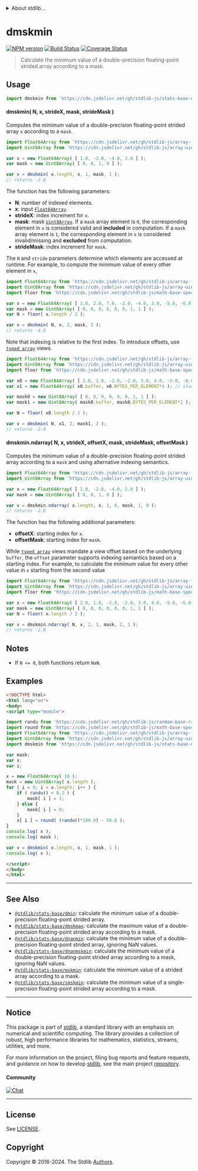 <!--

@license Apache-2.0

Copyright (c) 2020 The Stdlib Authors.

Licensed under the Apache License, Version 2.0 (the "License");
you may not use this file except in compliance with the License.
You may obtain a copy of the License at

   http://www.apache.org/licenses/LICENSE-2.0

Unless required by applicable law or agreed to in writing, software
distributed under the License is distributed on an "AS IS" BASIS,
WITHOUT WARRANTIES OR CONDITIONS OF ANY KIND, either express or implied.
See the License for the specific language governing permissions and
limitations under the License.

-->


<details>
  <summary>
    About stdlib...
  </summary>
  <p>We believe in a future in which the web is a preferred environment for numerical computation. To help realize this future, we've built stdlib. stdlib is a standard library, with an emphasis on numerical and scientific computation, written in JavaScript (and C) for execution in browsers and in Node.js.</p>
  <p>The library is fully decomposable, being architected in such a way that you can swap out and mix and match APIs and functionality to cater to your exact preferences and use cases.</p>
  <p>When you use stdlib, you can be absolutely certain that you are using the most thorough, rigorous, well-written, studied, documented, tested, measured, and high-quality code out there.</p>
  <p>To join us in bringing numerical computing to the web, get started by checking us out on <a href="https://github.com/stdlib-js/stdlib">GitHub</a>, and please consider <a href="https://opencollective.com/stdlib">financially supporting stdlib</a>. We greatly appreciate your continued support!</p>
</details>

# dmskmin

[![NPM version][npm-image]][npm-url] [![Build Status][test-image]][test-url] [![Coverage Status][coverage-image]][coverage-url] <!-- [![dependencies][dependencies-image]][dependencies-url] -->

> Calculate the minimum value of a double-precision floating-point strided array according to a mask.

<section class="intro">

</section>

<!-- /.intro -->



<section class="usage">

## Usage

```javascript
import dmskmin from 'https://cdn.jsdelivr.net/gh/stdlib-js/stats-base-dmskmin@v0.2.1-esm/index.mjs';
```

#### dmskmin( N, x, strideX, mask, strideMask )

Computes the minimum value of a double-precision floating-point strided array `x` according to a `mask`.

```javascript
import Float64Array from 'https://cdn.jsdelivr.net/gh/stdlib-js/array-float64@esm/index.mjs';
import Uint8Array from 'https://cdn.jsdelivr.net/gh/stdlib-js/array-uint8@esm/index.mjs';

var x = new Float64Array( [ 1.0, -2.0, -4.0, 2.0 ] );
var mask = new Uint8Array( [ 0, 0, 1, 0 ] );

var v = dmskmin( x.length, x, 1, mask, 1 );
// returns -2.0
```

The function has the following parameters:

-   **N**: number of indexed elements.
-   **x**: input [`Float64Array`][@stdlib/array/float64].
-   **strideX**: index increment for `x`.
-   **mask**: mask [`Uint8Array`][@stdlib/array/uint8]. If a `mask` array element is `0`, the corresponding element in `x` is considered valid and **included** in computation. If a `mask` array element is `1`, the corresponding element in `x` is considered invalid/missing and **excluded** from computation.
-   **strideMask**: index increment for `mask`.

The `N` and `stride` parameters determine which elements are accessed at runtime. For example, to compute the minimum value of every other element in `x`,

```javascript
import Float64Array from 'https://cdn.jsdelivr.net/gh/stdlib-js/array-float64@esm/index.mjs';
import Uint8Array from 'https://cdn.jsdelivr.net/gh/stdlib-js/array-uint8@esm/index.mjs';
import floor from 'https://cdn.jsdelivr.net/gh/stdlib-js/math-base-special-floor@esm/index.mjs';

var x = new Float64Array( [ 1.0, 2.0, 7.0, -2.0, -4.0, 3.0, -5.0, -6.0 ] );
var mask = new Uint8Array( [ 0, 0, 0, 0, 0, 0, 1, 1 ] );
var N = floor( x.length / 2 );

var v = dmskmin( N, x, 2, mask, 2 );
// returns -4.0
```

Note that indexing is relative to the first index. To introduce offsets, use [`typed array`][mdn-typed-array] views.

<!-- eslint-disable stdlib/capitalized-comments -->

```javascript
import Float64Array from 'https://cdn.jsdelivr.net/gh/stdlib-js/array-float64@esm/index.mjs';
import Uint8Array from 'https://cdn.jsdelivr.net/gh/stdlib-js/array-uint8@esm/index.mjs';
import floor from 'https://cdn.jsdelivr.net/gh/stdlib-js/math-base-special-floor@esm/index.mjs';

var x0 = new Float64Array( [ 2.0, 1.0, -2.0, -2.0, 3.0, 4.0, -5.0, -6.0 ] );
var x1 = new Float64Array( x0.buffer, x0.BYTES_PER_ELEMENT*1 ); // start at 2nd element

var mask0 = new Uint8Array( [ 0, 0, 0, 0, 0, 0, 1, 1 ] );
var mask1 = new Uint8Array( mask0.buffer, mask0.BYTES_PER_ELEMENT*1 ); // start at 2nd element

var N = floor( x0.length / 2 );

var v = dmskmin( N, x1, 2, mask1, 2 );
// returns -2.0
```

#### dmskmin.ndarray( N, x, strideX, offsetX, mask, strideMask, offsetMask )

Computes the minimum value of a double-precision floating-point strided array according to a `mask` and using alternative indexing semantics.

```javascript
import Float64Array from 'https://cdn.jsdelivr.net/gh/stdlib-js/array-float64@esm/index.mjs';
import Uint8Array from 'https://cdn.jsdelivr.net/gh/stdlib-js/array-uint8@esm/index.mjs';

var x = new Float64Array( [ 1.0, -2.0, -4.0, 2.0 ] );
var mask = new Uint8Array( [ 0, 0, 1, 0 ] );

var v = dmskmin.ndarray( x.length, x, 1, 0, mask, 1, 0 );
// returns -2.0
```

The function has the following additional parameters:

-   **offsetX**: starting index for `x`.
-   **offsetMask**: starting index for `mask`.

While [`typed array`][mdn-typed-array] views mandate a view offset based on the underlying `buffer`, the `offset` parameter supports indexing semantics based on a starting index. For example, to calculate the minimum value for every other value in `x` starting from the second value

```javascript
import Float64Array from 'https://cdn.jsdelivr.net/gh/stdlib-js/array-float64@esm/index.mjs';
import Uint8Array from 'https://cdn.jsdelivr.net/gh/stdlib-js/array-uint8@esm/index.mjs';
import floor from 'https://cdn.jsdelivr.net/gh/stdlib-js/math-base-special-floor@esm/index.mjs';

var x = new Float64Array( [ 2.0, 1.0, -2.0, -2.0, 3.0, 4.0, -5.0, -6.0 ] );
var mask = new Uint8Array( [ 0, 0, 0, 0, 0, 0, 1, 1 ] );
var N = floor( x.length / 2 );

var v = dmskmin.ndarray( N, x, 2, 1, mask, 2, 1 );
// returns -2.0
```

</section>

<!-- /.usage -->

<section class="notes">

## Notes

-   If `N <= 0`, both functions return `NaN`.

</section>

<!-- /.notes -->

<section class="examples">

## Examples

<!-- eslint no-undef: "error" -->

```html
<!DOCTYPE html>
<html lang="en">
<body>
<script type="module">

import randu from 'https://cdn.jsdelivr.net/gh/stdlib-js/random-base-randu@esm/index.mjs';
import round from 'https://cdn.jsdelivr.net/gh/stdlib-js/math-base-special-round@esm/index.mjs';
import Float64Array from 'https://cdn.jsdelivr.net/gh/stdlib-js/array-float64@esm/index.mjs';
import Uint8Array from 'https://cdn.jsdelivr.net/gh/stdlib-js/array-uint8@esm/index.mjs';
import dmskmin from 'https://cdn.jsdelivr.net/gh/stdlib-js/stats-base-dmskmin@v0.2.1-esm/index.mjs';

var mask;
var x;
var i;

x = new Float64Array( 10 );
mask = new Uint8Array( x.length );
for ( i = 0; i < x.length; i++ ) {
    if ( randu() < 0.2 ) {
        mask[ i ] = 1;
    } else {
        mask[ i ] = 0;
    }
    x[ i ] = round( (randu()*100.0) - 50.0 );
}
console.log( x );
console.log( mask );

var v = dmskmin( x.length, x, 1, mask, 1 );
console.log( v );

</script>
</body>
</html>
```

</section>

<!-- /.examples -->

<!-- Section for related `stdlib` packages. Do not manually edit this section, as it is automatically populated. -->

<section class="related">

* * *

## See Also

-   <span class="package-name">[`@stdlib/stats-base/dmin`][@stdlib/stats/base/dmin]</span><span class="delimiter">: </span><span class="description">calculate the minimum value of a double-precision floating-point strided array.</span>
-   <span class="package-name">[`@stdlib/stats-base/dmskmax`][@stdlib/stats/base/dmskmax]</span><span class="delimiter">: </span><span class="description">calculate the maximum value of a double-precision floating-point strided array according to a mask.</span>
-   <span class="package-name">[`@stdlib/stats-base/dnanmin`][@stdlib/stats/base/dnanmin]</span><span class="delimiter">: </span><span class="description">calculate the minimum value of a double-precision floating-point strided array, ignoring NaN values.</span>
-   <span class="package-name">[`@stdlib/stats-base/dnanmskmin`][@stdlib/stats/base/dnanmskmin]</span><span class="delimiter">: </span><span class="description">calculate the minimum value of a double-precision floating-point strided array according to a mask, ignoring NaN values.</span>
-   <span class="package-name">[`@stdlib/stats-base/mskmin`][@stdlib/stats/base/mskmin]</span><span class="delimiter">: </span><span class="description">calculate the minimum value of a strided array according to a mask.</span>
-   <span class="package-name">[`@stdlib/stats-base/smskmin`][@stdlib/stats/base/smskmin]</span><span class="delimiter">: </span><span class="description">calculate the minimum value of a single-precision floating-point strided array according to a mask.</span>

</section>

<!-- /.related -->

<!-- Section for all links. Make sure to keep an empty line after the `section` element and another before the `/section` close. -->


<section class="main-repo" >

* * *

## Notice

This package is part of [stdlib][stdlib], a standard library with an emphasis on numerical and scientific computing. The library provides a collection of robust, high performance libraries for mathematics, statistics, streams, utilities, and more.

For more information on the project, filing bug reports and feature requests, and guidance on how to develop [stdlib][stdlib], see the main project [repository][stdlib].

#### Community

[![Chat][chat-image]][chat-url]

---

## License

See [LICENSE][stdlib-license].


## Copyright

Copyright &copy; 2016-2024. The Stdlib [Authors][stdlib-authors].

</section>

<!-- /.stdlib -->

<!-- Section for all links. Make sure to keep an empty line after the `section` element and another before the `/section` close. -->

<section class="links">

[npm-image]: http://img.shields.io/npm/v/@stdlib/stats-base-dmskmin.svg
[npm-url]: https://npmjs.org/package/@stdlib/stats-base-dmskmin

[test-image]: https://github.com/stdlib-js/stats-base-dmskmin/actions/workflows/test.yml/badge.svg?branch=v0.2.1
[test-url]: https://github.com/stdlib-js/stats-base-dmskmin/actions/workflows/test.yml?query=branch:v0.2.1

[coverage-image]: https://img.shields.io/codecov/c/github/stdlib-js/stats-base-dmskmin/main.svg
[coverage-url]: https://codecov.io/github/stdlib-js/stats-base-dmskmin?branch=main

<!--

[dependencies-image]: https://img.shields.io/david/stdlib-js/stats-base-dmskmin.svg
[dependencies-url]: https://david-dm.org/stdlib-js/stats-base-dmskmin/main

-->

[chat-image]: https://img.shields.io/gitter/room/stdlib-js/stdlib.svg
[chat-url]: https://app.gitter.im/#/room/#stdlib-js_stdlib:gitter.im

[stdlib]: https://github.com/stdlib-js/stdlib

[stdlib-authors]: https://github.com/stdlib-js/stdlib/graphs/contributors

[umd]: https://github.com/umdjs/umd
[es-module]: https://developer.mozilla.org/en-US/docs/Web/JavaScript/Guide/Modules

[deno-url]: https://github.com/stdlib-js/stats-base-dmskmin/tree/deno
[deno-readme]: https://github.com/stdlib-js/stats-base-dmskmin/blob/deno/README.md
[umd-url]: https://github.com/stdlib-js/stats-base-dmskmin/tree/umd
[umd-readme]: https://github.com/stdlib-js/stats-base-dmskmin/blob/umd/README.md
[esm-url]: https://github.com/stdlib-js/stats-base-dmskmin/tree/esm
[esm-readme]: https://github.com/stdlib-js/stats-base-dmskmin/blob/esm/README.md
[branches-url]: https://github.com/stdlib-js/stats-base-dmskmin/blob/main/branches.md

[stdlib-license]: https://raw.githubusercontent.com/stdlib-js/stats-base-dmskmin/main/LICENSE

[@stdlib/array/float64]: https://github.com/stdlib-js/array-float64/tree/esm

[@stdlib/array/uint8]: https://github.com/stdlib-js/array-uint8/tree/esm

[mdn-typed-array]: https://developer.mozilla.org/en-US/docs/Web/JavaScript/Reference/Global_Objects/TypedArray

<!-- <related-links> -->

[@stdlib/stats/base/dmin]: https://github.com/stdlib-js/stats-base-dmin/tree/esm

[@stdlib/stats/base/dmskmax]: https://github.com/stdlib-js/stats-base-dmskmax/tree/esm

[@stdlib/stats/base/dnanmin]: https://github.com/stdlib-js/stats-base-dnanmin/tree/esm

[@stdlib/stats/base/dnanmskmin]: https://github.com/stdlib-js/stats-base-dnanmskmin/tree/esm

[@stdlib/stats/base/mskmin]: https://github.com/stdlib-js/stats-base-mskmin/tree/esm

[@stdlib/stats/base/smskmin]: https://github.com/stdlib-js/stats-base-smskmin/tree/esm

<!-- </related-links> -->

</section>

<!-- /.links -->

